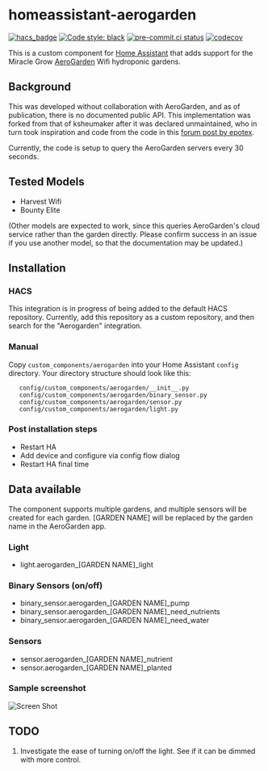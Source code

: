 # homeassistant-aerogarden
[![hacs_badge](https://img.shields.io/badge/HACS-Custom-41BDF5.svg)](https://github.com/hacs/integration)
[![Code style: black](https://img.shields.io/badge/code%20style-black-000000.svg)](https://github.com/psf/black)
[![pre-commit.ci status](https://results.pre-commit.ci/badge/github/jacobdonenfeld/homeassistant-aerogarden/master.svg)](https://results.pre-commit.ci/latest/github/jacobdonenfeld/homeassistant-aerogarden/master)
[![codecov](https://codecov.io/github/jacobdonenfeld/homeassistant-aerogarden/branch/master/graph/badge.svg?token=WTX0LQ6JGE)](https://codecov.io/github/jacobdonenfeld/homeassistant-aerogarden)


This is a custom component for [Home Assistant](http://home-assistant.io) that adds support for the Miracle Grow [AeroGarden](http://www.aerogarden.com) Wifi hydroponic gardens.


## Background
This was developed without collaboration with AeroGarden, and as of publication, there is no documented public API. This implementation was forked from that of ksheumaker after it was declared unmaintained, who in turn took inspiration and code from the code in this [forum post by epotex](https://community.home-assistant.io/t/first-timer-trying-to-convert-a-working-script-to-create-support-for-a-new-platform).

Currently, the code is setup to query the AeroGarden servers every 30 seconds.

## Tested Models

* Harvest Wifi
* Bounty Elite

(Other models are expected to work, since this queries AeroGarden's cloud service rather than the garden directly. Please confirm success in an issue if you use another model, so that the documentation may be updated.)

## Installation

### HACS
This integration is in progress of being added to the default HACS repository. Currently, add this repository as a custom repository, and then search for the "Aerogarden" integration.

### Manual
Copy `custom_components/aerogarden` into your Home Assistant `config` directory.
Your directory structure should look like this:
```
   config/custom_components/aerogarden/__init__.py
   config/custom_components/aerogarden/binary_sensor.py
   config/custom_components/aerogarden/sensor.py
   config/custom_components/aerogarden/light.py
```

### Post installation steps
- Restart HA
- Add device and configure via config flow dialog
- Restart HA final time

## Data available
The component supports multiple gardens, and multiple sensors will be created for each garden.  [GARDEN NAME] will be replaced by the garden name in the AeroGarden app.

### Light
* light.aerogarden_[GARDEN NAME]_light

### Binary Sensors (on/off)
* binary_sensor.aerogarden_[GARDEN NAME]_pump
* binary_sensor.aerogarden_[GARDEN NAME]_need_nutrients
* binary_sensor.aerogarden_[GARDEN NAME]_need_water

### Sensors
* sensor.aerogarden_[GARDEN NAME]_nutrient
* sensor.aerogarden_[GARDEN NAME]_planted

### Sample screenshot
![Screen Shot](https://raw.githubusercontent.com/jacobdonenfeld/homeassistant-aerogarden/master/screen_shot.png)

## TODO
1. Investigate the ease of turning on/off the light. See if it can be dimmed with more control.
